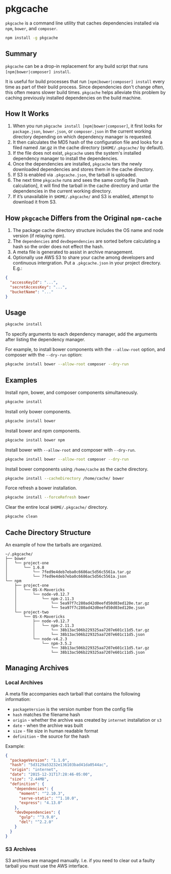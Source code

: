 pkgcache
=========

`pkgcache` is a command line utility that caches dependencies installed via `npm`, `bower`, and `composer`.

```bash
npm install -g pkgcache
```

## Summary

`pkgcache` can be a drop-in replacement for any build script that runs `[npm|bower|composer] install`. 

It is useful for build processes that run `[npm|bower|composer] install` every time as part of their 
build process. Since dependencies don't change often, this often means slower build times. `pkgcache`
helps alleviate this problem by caching previously installed dependencies on the build machine. 

## How It Works

1. When you run `pkgcache install [npm|bower|composer]`, it first looks for `package.json`, `bower.json`, or `composer.json` in the current working directory depending on which dependency manager is requested.
1. It then calculates the MD5 hash of the configuration file and looks for a filed named <MD5 of config.json>.tar.gz in the cache directory (`$HOME/.pkgcache/` by default).
1. If the file does not exist, `pkgcache` uses the system's installed dependency manager to install the dependencies. 
1. Once the dependencies are installed, `pkgcache` tars the newly downloaded dependencies and stores them in the cache directory.
1. If S3 is enabled via `.pkgcache.json`, the tarball is uploaded. 
1. The next time `pkgcache` runs and sees the same config file [hash calculation], it will find the tarball in the cache directory and untar the dependencies in the current working directory.
1. If it’s unavailable in `$HOME/.pkgcache/` and S3 is enabled, attempt to download it from S3.

## How `pkgcache` Differs from the Original `npm-cache`

1. The package cache directory structure includes the OS name and node version (if relaying npm).
1. The `dependencies` and `devDependencies` are sorted before calculating a hash so the order does not effect the hash.
1. A meta file is generated to assist in archive management.
1. Optionally use AWS S3 to share your cache among developers and continuous intergration. Put a `.pkgcache.json` in your project directory. E.g.:

```json
{
  "accessKeyId": "...",
  "secretAccessKey": "...",
  "bucketName": "..."
}
```

## Usage
```bash
pkgcache install
```

To specify arguments to each dependency manager, add the arguments after listing the dependency manager. 

For example, to install bower components with the `--allow-root` option, and composer with the `--dry-run` option:

```bash
pkgcache install bower --allow-root composer --dry-run
```

## Examples

Install npm, bower, and composer components simultaneously.

```bash
pkgcache install
```

Install only bower components.

```bash
pkgcache install bower
```

Install bower and npm components.

```bash
pkgcache install bower npm
```

Install bower with `--allow-root` and composer with `--dry-run`.

```bash
pkgcache install bower --allow-root composer --dry-run
```

Install bower components using `/home/cache` as the cache directory.

```bash
pkgcache install --cacheDirectory /home/cache/ bower
```

Force refresh a bower installation.

```bash
pkgcache install --forceRefresh bower
```

Clear the entire local `$HOME/.pkgcache/` directory.

```bash
pkgcache clean
```

## Cache Directory Structure

An example of how the tarballs are organized.

```
~/.pkgcache/
├── bower
│   └── project-one
│       └── 1.6.8
│           └── 7fed9e4deb7eba0c6686ac5d56c5561a.tar.gz
│           └── 7fed9e4deb7eba0c6686ac5d56c5561a.json
└── npm
    ├── project-one
    │   └── OS-X-Mavericks
    │       └── node-v0.12.7
    │           └── npm-2.11.3
    │               └── 5ea97f7c280ad42d0eefd50d03ed120e.tar.gz
    │               └── 5ea97f7c280ad42d0eefd50d03ed120e.json
    └── project-two
        └── OS-X-Mavericks
            ├── node-v0.12.7
            │   └── npm-2.11.3
            │       └── 38b13ac506b229325aa7207e601c11d5.tar.gz
            │       └── 38b13ac506b229325aa7207e601c11d5.json
            └── node-v4.2.3
                └── npm-3.5.2
                    └── 38b13ac506b229325aa7207e601c11d5.tar.gz
                    └── 38b13ac506b229325aa7207e601c11d5.json
```

## Managing Archives

### Local Archives

A meta file accompanies each tarball that contains the following information:

- `packageVersion` is the version number from the config file
- `hash` matches the filename hash
- `origin` - whether the archive was created by `internet` installation or `s3`
- `date` - when the archive was built
- `size` - file size in human readable format
- `definition` - the source for the hash

Example:

```json
{
  "packageVersion": "1.1.0",
  "hash": "5d3129a53232e136103bad41da0544ac",
  "origin": "internet",
  "date": "2015-12-31T17:28:46-05:00",
  "size": "2.44MB",
  "definition": {
    "dependencies": {
      "moment": "^2.10.3",
      "serve-static": "^1.10.0",
      "express": "4.13.0"
    },
    "devDependencies": {
      "gulp": "^3.9.0",
      "del": "^2.2.0"
    }
  }
}
```


### S3 Archives

S3 archives are managed manually. I.e. if you need to clear out a faulty tarball you must use the AWS interface.
